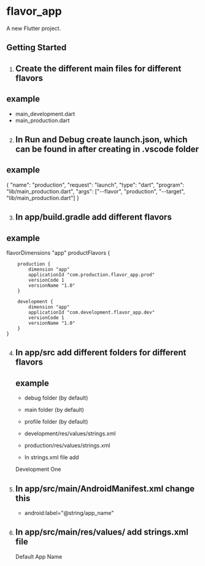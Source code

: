# flavor_app

A new Flutter project.

## Getting Started

1. ## Create the different main files for different flavors

## example

- main_development.dart
- main_production.dart

2. ## In Run and Debug create launch.json, which can be found in after creating in .vscode folder

## example

{
"name": "production",
"request": "launch",
"type": "dart",
"program": "lib/main_production.dart",
"args": ["--flavor", "production", "--target", "lib/main_production.dart"]
}

3. ## In app/build.gradle add different flavors

## example

flavorDimensions "app"
productFlavors {

        production {
            dimension "app"
            applicationId "com.production.flavor_app.prod"
            versionCode 1
            versionName "1.0"
        }

        development {
            dimension "app"
            applicationId "com.development.flavor_app.dev"
            versionCode 1
            versionName "1.0"
        }
    }

4.  ## In app/src add different folders for different flavors

    ## example

    - debug folder (by default)
    - main folder (by default)
    - profile folder (by default)

    - development/res/values/strings.xml
    - production/res/values/strings.xml

    - In strings.xml file add

     <?xml version="1.0" encoding="utf-8"?>
      <resources>
          <string name="app_name">Development One</string>
      </resources>

5.  ## In app/src/main/AndroidManifest.xml change this

    - android:label="@string/app_name"

6.  ## In app/src/main/res/values/ add strings.xml file

    <?xml version="1.0" encoding="utf-8"?>
    <resources>
        <string name="app_name">Default App Name</string>
    </resources>
